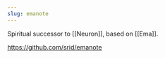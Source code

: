 ```yaml
---
slug: emanote
---
```


Spiritual successor to [[Neuron]], based on [[Ema]].

https://github.com/srid/emanote